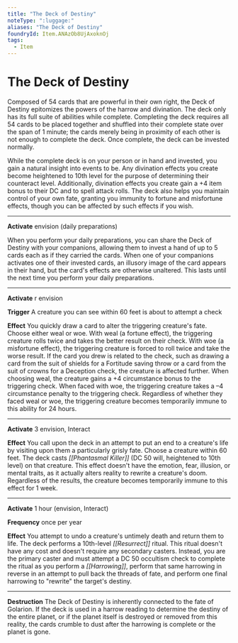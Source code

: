 ```yaml
---
title: "The Deck of Destiny"
noteType: ":luggage:"
aliases: "The Deck of Destiny"
foundryId: Item.ANAzOb8UjAxoknOj
tags:
  - Item
---
```


# The Deck of Destiny

Composed of 54 cards that are powerful in their own right, the Deck of Destiny epitomizes the powers of the harrow and divination. The deck only has its full suite of abilities while complete. Completing the deck requires all 54 cards to be placed together and shuffled into their complete state over the span of 1 minute; the cards merely being in proximity of each other is not enough to complete the deck. Once complete, the deck can be invested normally.

While the complete deck is on your person or in hand and invested, you gain a natural insight into events to be. Any divination effects you create become heightened to 10th level for the purpose of determining their counteract level. Additionally, divination effects you create gain a +4 item bonus to their DC and to spell attack rolls. The deck also helps you maintain control of your own fate, granting you immunity to fortune and misfortune effects, though you can be affected by such effects if you wish.

* * *

**Activate** envision (daily preparations)

When you perform your daily preparations, you can share the Deck of Destiny with your companions, allowing them to invest a hand of up to 5 cards each as if they carried the cards. When one of your companions activates one of their invested cards, an illusory image of the card appears in their hand, but the card's effects are otherwise unaltered. This lasts until the next time you perform your daily preparations.

* * *

**Activate** r envision

**Trigger** A creature you can see within 60 feet is about to attempt a check

**Effect** You quickly draw a card to alter the triggering creature's fate. Choose either weal or woe. With weal (a fortune effect), the triggering creature rolls twice and takes the better result on their check. With woe (a misfortune effect), the triggering creature is forced to roll twice and take the worse result. If the card you drew is related to the check, such as drawing a card from the suit of shields for a Fortitude saving throw or a card from the suit of crowns for a Deception check, the creature is affected further. When choosing weal, the creature gains a +4 circumstance bonus to the triggering check. When faced with woe, the triggering creature takes a –4 circumstance penalty to the triggering check. Regardless of whether they faced weal or woe, the triggering creature becomes temporarily immune to this ability for 24 hours.

* * *

**Activate** 3 envision, Interact

**Effect** You call upon the deck in an attempt to put an end to a creature's life by visiting upon them a particularly grisly fate. Choose a creature within 60 feet. The deck casts _[[Phantasmal Killer]]_ (DC 50 will, heightened to 10th level) on that creature. This effect doesn't have the emotion, fear, illusion, or mental traits, as it actually alters reality to rewrite a creature's doom. Regardless of the results, the creature becomes temporarily immune to this effect for 1 week.

* * *

**Activate** 1 hour (envision, Interact)

**Frequency** once per year

**Effect** You attempt to undo a creature's untimely death and return them to life. The deck performs a 10th-level _[[Resurrect]]_ ritual. This ritual doesn't have any cost and doesn't require any secondary casters. Instead, you are the primary caster and must attempt a DC 50 occultism check to complete the ritual as you perform a _[[Harrowing]]_, perform that same harrowing in reverse in an attempt to pull back the threads of fate, and perform one final harrowing to "rewrite" the target's destiny.

* * *

**Destruction** The Deck of Destiny is inherently connected to the fate of Golarion. If the deck is used in a harrow reading to determine the destiny of the entire planet, or if the planet itself is destroyed or removed from this reality, the cards crumble to dust after the harrowing is complete or the planet is gone.
